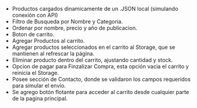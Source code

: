 <!--------------------------- Proyecto final de JavaScript - CoderHouse ---------------------------->

<!--------------------------------------- Funcionalidades: ----------------------------------------->

- Productos cargados dinamicamente de un .JSON local (simulando conexión con API)
- Filtro de Busqueda por Nombre y Categoria.
- Ordenar por nombre, precio y año de publicacion.
- Boton de carrito.
- Agregar Productos al carrito.
- Agregar productos seleccionados en el carrito al Storage, que se mantienen al refrescar la página.
- Eliminar producto dentro del carrito, ajustando cantidad y stock.
- Opcion de pagar para Finzalizar Compra, esta opción vacia el carrito y reinicia el Storage.
- Posee sección de Contacto, donde se validaron los campos requeridos para simular el envío.
- Se agrego botón flotante para acceder al carrito desde cualquier parte de la pagina principal.